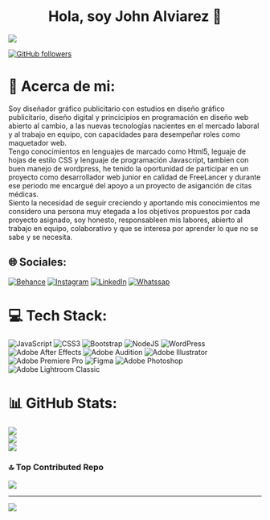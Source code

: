 # <div align="center">
<h1 align="center"> Hola, soy John Alviarez 👋</h1>
</div>
<img src="https://i.imgur.com//i7AhVWR.png)">

[![GitHub followers](https://img.shields.io/github/followers/JohnAlviarezDev?style=social)](https://github.com/JohnAlviarezDev)

# 💫 Acerca de mi:
Soy diseñador gráfico publicitario con estudios en diseño gráfico publicitario, diseño digital y princicipios en programación en diseño web abierto al cambio, a las nuevas tecnologías nacientes en el mercado laboral y al trabajo en equipo, con capacidades para desempeñar roles como maquetador web. <br>Tengo conocimientos en lenguajes de marcado como Html5, leguaje de hojas de estilo CSS y lenguaje de programación Javascript, tambien con buen manejo de wordpress, he tenido la oportunidad de participar en un proyecto como desarrollador web junior en calidad de FreeLancer y durante ese periodo me encargué del apoyo a un proyecto de asiganción de citas médicas.<br>Siento la necesidad de seguir creciendo y aportando mis conocimientos me considero una persona muy etegada a los objetivos propuestos por cada proyecto asignado, soy honesto, responsableen mis labores, abierto al trabajo en equipo, colaborativo y que se interesa por aprender lo que no se sabe y se necesita.


## 🌐 Sociales:
[![Behance](https://img.shields.io/badge/Behance-1769ff?logo=behance&logoColor=white)](https://www.behance.net/alviurimarketing) [![Instagram](https://img.shields.io/badge/Instagram-%23E4405F.svg?logo=Instagram&logoColor=white)](https://www.instagram.com/alviarez_uribe/) [![LinkedIn](https://img.shields.io/badge/LinkedIn-%230077B5.svg?logo=linkedin&logoColor=white)](https://www.linkedin.com/in/johnalviarez/) [![Whatssap](https://img.shields.io/badge/Whatssap-97c900?logo=Whatssap&logoColor=white)](https://api.whatsapp.com/send?phone=573012419780)

# 💻 Tech Stack:
![JavaScript](https://img.shields.io/badge/javascript-%23323330.svg?style=for-the-badge&logo=javascript&logoColor=%23F7DF1E) ![CSS3](https://img.shields.io/badge/css3-%231572B6.svg?style=for-the-badge&logo=css3&logoColor=white) ![Bootstrap](https://img.shields.io/badge/bootstrap-%238511FA.svg?style=for-the-badge&logo=bootstrap&logoColor=white) ![NodeJS](https://img.shields.io/badge/node.js-6DA55F?style=for-the-badge&logo=node.js&logoColor=white) ![WordPress](https://img.shields.io/badge/WordPress-%23117AC9.svg?style=for-the-badge&logo=WordPress&logoColor=white) ![Adobe After Effects](https://img.shields.io/badge/Adobe%20After%20Effects-9999FF.svg?style=for-the-badge&logo=Adobe%20After%20Effects&logoColor=white) ![Adobe Audition](https://img.shields.io/badge/Adobe%20Audition-9999FF.svg?style=for-the-badge&logo=Adobe%20Audition&logoColor=white) ![Adobe Illustrator](https://img.shields.io/badge/adobe%20illustrator-%23FF9A00.svg?style=for-the-badge&logo=adobe%20illustrator&logoColor=white) ![Adobe Premiere Pro](https://img.shields.io/badge/Adobe%20Premiere%20Pro-9999FF.svg?style=for-the-badge&logo=Adobe%20Premiere%20Pro&logoColor=white) ![Figma](https://img.shields.io/badge/figma-%23F24E1E.svg?style=for-the-badge&logo=figma&logoColor=white) ![Adobe Photoshop](https://img.shields.io/badge/adobe%20photoshop-%2331A8FF.svg?style=for-the-badge&logo=adobe%20photoshop&logoColor=white) ![Adobe Lightroom Classic](https://img.shields.io/badge/Adobe%20Lightroom%20Classic-31A8FF.svg?style=for-the-badge&logo=Adobe%20Lightroom%20Classic&logoColor=white)
# 📊 GitHub Stats:
![](https://github-readme-stats.vercel.app/api?username=JohnAlviarezDev&theme=tokyonight&hide_border=false&include_all_commits=false&count_private=false)<br/>
![](https://github-readme-streak-stats.herokuapp.com/?user=JohnAlviarezDev&theme=tokyonight&hide_border=false)<br/>
![](https://github-readme-stats.vercel.app/api/top-langs/?username=JohnAlviarezDev&theme=tokyonight&hide_border=false&include_all_commits=false&count_private=false&layout=compact)

### 🔝 Top Contributed Repo
![](https://github-contributor-stats.vercel.app/api?username=JohnAlviarezDev&limit=5&theme=dark&combine_all_yearly_contributions=true)

---
[![](https://visitcount.itsvg.in/api?id=JohnAlviarezDev&icon=0&color=0)](https://visitcount.itsvg.in)

<!-- Proudly created with GPRM ( https://gprm.itsvg.in ) -->
